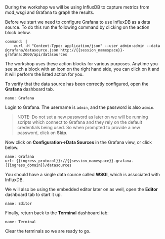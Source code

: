 During the workshop we will be using InfluxDB to capture metrics from mod_wsgi and Grafana to graph the results.

Before we start we need to configure Grafana to use InfluxDB as a data source. To do this run the following command by clicking on the action block below.

```terminal:execute
command: |
    curl -H "Content-Type: application/json" --user admin:admin --data @grafana/datasource.json http://{{session_namespace}}-grafana:3000/api/datasources
```

The workshop uses these action blocks for various purposes. Anytime you see such a block with an icon on the right hand side, you can click on it and it will perform the listed action for you.

To verify that the data source has been correctly configured, open the **Grafana** dashboard tab.

```dashboard:open-dashboard
name: Grafana
```

Login to Grafana. The username is `admin`, and the password is also `admin`.

> NOTE: Do not set a new password as later on we will be running scripts which connect to Grafana and they rely on the default credentials being used. So when prompted to provide a new password, click on **Skip**.

Now click on **Configuration->Data Sources** in the Grafana view, or click below.

```dashboard:reload-dashboard
name: Grafana
url: {{ingress_protocol}}://{{session_namespace}}-grafana.{{ingress_domain}}/datasources
```

You should have a single data source called **WSGI**, which is associated with InfluxDB.

We will also be using the embedded editor later on as well, open the **Editor** dashboard tab to start it up.

```dashboard:open-dashboard
name: Editor
```

Finally, return back to the **Terminal** dashboard tab:

```dashboard:open-dashboard
name: Terminal
```

Clear the terminals so we are ready to go.

```terminal:clear-all
```
